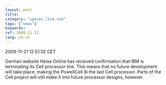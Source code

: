```yaml
---
layout: post
title: 
category: "spaces.live.com"
tags: ["news"]
keywords: 
ref: 2009-11-21
lang: zh-cn
---
```


2009-11-21 12:51:32 CET

German website Heise Online has received confirmation that IBM is terminating its Cell processor line. This means that no future development will take place, making the PoweXCell 8i the last Cell processor. Parts of the Cell project will still make it into future processor designs, however.

